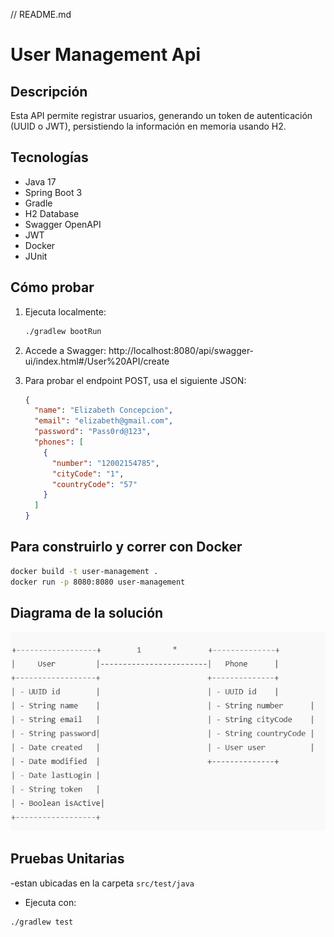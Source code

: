 // README.md
# User Management Api

## Descripción
Esta API permite registrar usuarios, generando un token de autenticación (UUID o JWT), persistiendo la información en memoria usando H2.

## Tecnologías
- Java 17
- Spring Boot 3
- Gradle
- H2 Database
- Swagger OpenAPI
- JWT
- Docker
- JUnit

## Cómo probar
1. Ejecuta localmente:
    ```bash
    ./gradlew bootRun
    ```

2. Accede a Swagger:
   http://localhost:8080/api/swagger-ui/index.html#/User%20API/create

3. Para probar el endpoint POST, usa el siguiente JSON:
    ```json
    {
      "name": "Elizabeth Concepcion",
      "email": "elizabeth@gmail.com",
      "password": "Pass0rd@123",
      "phones": [
        {
          "number": "12002154785",
          "cityCode": "1",
          "countryCode": "57"
        }
      ]
    }
    ```

## Para construirlo y correr con Docker
```bash
docker build -t user-management .
docker run -p 8080:8080 user-management
```

## Diagrama de la solución
![img.png](img.png)

## Pruebas Unitarias
-estan ubicadas en la carpeta `src/test/java`
- Ejecuta con:
```bash
./gradlew test